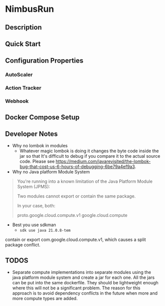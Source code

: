 # NimbusRun

## Description

## Quick Start

## Configuration Properties

### AutoScaler

### Action Tracker

### Webhook


## Docker Compose Setup





## Developer Notes
- Why no lombok in modules
  - Whatever magic lombok is doing it changes the byte code inside the jar so that It's difficult to debug if you compare it to the actual source code. Please see https://medium.com/javarevisited/the-lombok-bug-that-cost-us-6-hours-of-debugging-6be79a4ef9a3. 
- Why no Java platform Module System
> You're running into a known limitation of the Java Platform Module System (JPMS):
>
> Two modules cannot export or contain the same package.
> 
> In your case, both:
> 
> proto.google.cloud.compute.v1
> google.cloud.compute
> 
- Best you use sdkman 
  - `sdk use java 21.0.8-tem`


contain or export com.google.cloud.compute.v1, which causes a split package conflict.
## TODOS
- Separate compute implementations into separate modules using the java platform module system and create a jar for each one. All the jars  can be put into the same dockerfile. They should be lightweight enough where this will not be a significant problem. The reason for this approach is to avoid dependency conflicts in the future when more and more compute types are added.
